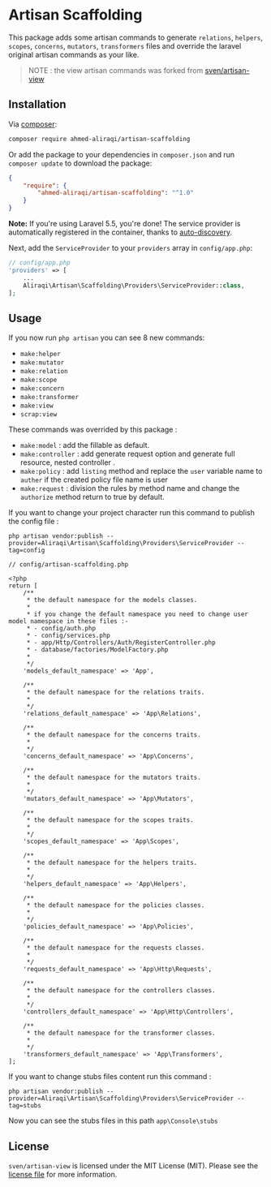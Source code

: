 # Artisan Scaffolding

This package adds some artisan commands to generate `relations`, `helpers`, `scopes`, `concerns`, `mutators`, `transformers` files and override the laravel original  artisan commands as your like.

> NOTE : the view artisan commands was forked from [sven/artisan-view](https://github.com/svenluijten/artisan-view)
 

## Installation
Via [composer](http://getcomposer.org):

```bash
composer require ahmed-aliraqi/artisan-scaffolding
```

Or add the package to your dependencies in `composer.json` and run
`composer update` to download the package:

```json
{
    "require": {
        "ahmed-aliraqi/artisan-scaffolding": "^1.0"
    }
}
```

**Note:** If you're using Laravel 5.5, you're done! The service provider is automatically registered in the container,
thanks to [auto-discovery](https://medium.com/@taylorotwell/package-auto-discovery-in-laravel-5-5-ea9e3ab20518).

Next, add the `ServiceProvider` to your `providers` array in `config/app.php`:

```php
// config/app.php
'providers' => [
    ...
    Aliraqi\Artisan\Scaffolding\Providers\ServiceProvider::class,
];
```

## Usage
If you now run `php artisan` you can see 8 new commands:
- `make:helper`
- `make:mutator`
- `make:relation`
- `make:scope`
- `make:concern`
- `make:transformer`
- `make:view`
- `scrap:view`

These commands was overrided by this package :
 - `make:model` : add the fillable as default.
 - `make:controller` : add generate request option and generate full resource, nested controller .
 - `make:policy` : add `listing` method and replace the `user` variable name to `auther` if the created policy file name is user
 - `make:request` : division the rules by method name and change the `authorize` method return to true by default.
 
If you want to change your project character run this command to publish the config file :
```
php artisan vendor:publish --provider=Aliraqi\Artisan\Scaffolding\Providers\ServiceProvider --tag=config
```
```
// config/artisan-scaffolding.php

<?php
return [
    /**
     * the default namespace for the models classes.
     *
     * if you change the default namespace you need to change user model namespace in these files :-
     * - config/auth.php
     * - config/services.php
     * - app/Http/Controllers/Auth/RegisterController.php
     * - database/factories/ModelFactory.php
     *
     */
    'models_default_namespace' => 'App',

    /**
     * the default namespace for the relations traits.
     *
     */
    'relations_default_namespace' => 'App\Relations',

    /**
     * the default namespace for the concerns traits.
     *
     */
    'concerns_default_namespace' => 'App\Concerns',

    /**
     * the default namespace for the mutators traits.
     *
     */
    'mutators_default_namespace' => 'App\Mutators',

    /**
     * the default namespace for the scopes traits.
     *
     */
    'scopes_default_namespace' => 'App\Scopes',

    /**
     * the default namespace for the helpers traits.
     *
     */
    'helpers_default_namespace' => 'App\Helpers',

    /**
     * the default namespace for the policies classes.
     *
     */
    'policies_default_namespace' => 'App\Policies',

    /**
     * the default namespace for the requests classes.
     *
     */
    'requests_default_namespace' => 'App\Http\Requests',

    /**
     * the default namespace for the controllers classes.
     *
     */
    'controllers_default_namespace' => 'App\Http\Controllers',

    /**
     * the default namespace for the transformer classes.
     *
     */
    'transformers_default_namespace' => 'App\Transformers',
];
```

If you want to change stubs files content run this command :
```
php artisan vendor:publish --provider=Aliraqi\Artisan\Scaffolding\Providers\ServiceProvider --tag=stubs
```
Now you can see the stubs files in this path `app\Console\stubs`


## License
`sven/artisan-view` is licensed under the MIT License (MIT). Please see the
[license file](LICENSE.md) for more information.

[ico-version]: https://img.shields.io/packagist/v/sven/artisan-view.svg?style=flat-square
[ico-license]: https://img.shields.io/badge/license-MIT-green.svg?style=flat-square
[ico-downloads]: https://img.shields.io/packagist/dt/sven/artisan-view.svg?style=flat-square
[ico-travis]: https://img.shields.io/travis/svenluijten/artisan-view.svg?style=flat-square
[ico-codeclimate]: https://img.shields.io/codeclimate/github/svenluijten/artisan-view.svg?style=flat-square
[ico-quality]: https://img.shields.io/scrutinizer/g/svenluijten/artisan-view.svg?style=flat-square
[ico-styleci]: https://styleci.io/repos/56054783/shield

[link-packagist]: https://packagist.org/packages/sven/artisan-view
[link-downloads]: https://packagist.org/packages/sven/artisan-view
[link-travis]: https://travis-ci.org/svenluijten/artisan-view
[link-codeclimate]: https://codeclimate.com/github/svenluijten/artisan-view
[link-quality]: https://scrutinizer-ci.com/g/svenluijten/artisan-view/?branch=master
[link-styleci]: https://styleci.io/repos/56054783
